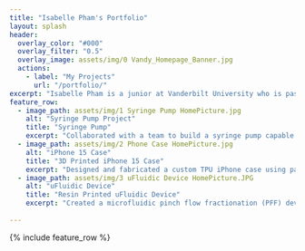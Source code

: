 ```yaml
---
title: "Isabelle Pham's Portfolio"
layout: splash
header:
  overlay_color: "#000"
  overlay_filter: "0.5"
  overlay_image: assets/img/0 Vandy_Homepage_Banner.jpg
  actions:
    - label: "My Projects"
      url: "/portfolio/"
excerpt: "Isabelle Pham is a junior at Vanderbilt University who is passionate about the intersection of design and technology. Her interests span software engineering, 3D printing, and human-centered development. Isabelle is excited about continually learning and using her skills to design thoughtful solutions that drive meaningful change."
feature_row:
  - image_path: assets/img/1 Syringe Pump HomePicture.jpg
    alt: "Syringe Pump Project"
    title: "Syringe Pump"
    excerpt: "Collaborated with a team to build a syringe pump capable of delivering precise, programmable flow rates by combining skills in CAD, 3D printing, wiring and coding."
  - image_path: assets/img/2 Phone Case HomePicture.jpg
    alt: "iPhone 15 Case"
    title: "3D Printed iPhone 15 Case"
    excerpt: "Designed and fabricated a custom TPU iPhone case using parametric modeling and FFF printing."
  - image_path: assets/img/3 uFluidic Device HomePicture.JPG
    alt: "uFluidic Device"
    title: "Resin Printed uFluidic Device"
    excerpt: "Created a microfluidic pinch flow fractionation (PFF) device that separates particles by size using controlled laminar flow. Model was calculated based on existing research and developed through CAD while the device was resin-printed with an SLA printer, cast it in PDMS, and tested how effectively it sorted microspheres into different outlets."
    
---
```


{% include feature_row %}

